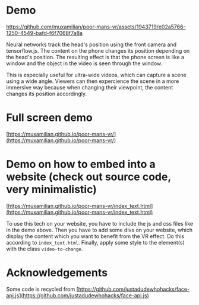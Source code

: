 # Demo
https://github.com/muxamilian/poor-mans-vr/assets/1943719/e02a5766-1250-4549-bafd-f6f7068f7a8a

Neural networks track the head's position using the front camera and tensorflow.js. The content on the phone changes its position depending on the head's position. The resulting effect is that the phone screen is like a window and the object in the video is seen through the window. 

This is especially useful for ultra-wide videos, which can capture a scene using a wide angle. Viewers can then expercience the scene in a more immersive way because when changing their viewpoint, the content changes its position accordingly. 

# Full screen demo
[https://muxamilian.github.io/poor-mans-vr/](https://muxamilian.github.io/poor-mans-vr/)

# Demo on how to embed into a website (check out source code, very minimalistic)
[https://muxamilian.github.io/poor-mans-vr/index_text.html](https://muxamilian.github.io/poor-mans-vr/index_text.html)

To use this tech on your website, you have to include the js and css files like in the demo above. Then you have to add some divs on your website, which display the content which you want to benefit from the VR effect. Do this according to `index_text.html`. Finally, apply some style to the element(s) with the class `video-to-change`. 

# Acknowledgements
Some code is recycled from [https://github.com/justadudewhohacks/face-api.js](https://github.com/justadudewhohacks/face-api.js)
